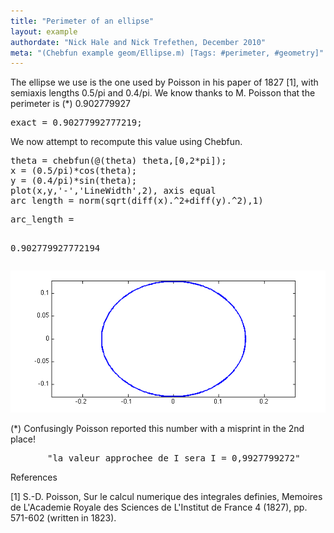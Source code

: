 ```yaml
---
title: "Perimeter of an ellipse"
layout: example
authordate: "Nick Hale and Nick Trefethen, December 2010"
meta: "(Chebfun example geom/Ellipse.m) [Tags: #perimeter, #geometry]"
---
```


The ellipse we use is the one used by Poisson in his paper of 1827 [1], with semiaxis lengths 0.5/pi and 0.4/pi. We know thanks to M. Poisson that the perimeter is (*) 0.902779927

<pre class="mcode-input">exact = 0.90277992777219;</pre>We now attempt to recompute this value using Chebfun.

<pre class="mcode-input">theta = chebfun(@(theta) theta,[0,2*pi]);
x = (0.5/pi)*cos(theta);
y = (0.4/pi)*sin(theta);
plot(x,y,'-','LineWidth',2), axis equal
arc_length = norm(sqrt(diff(x).^2+diff(y).^2),1)</pre><pre class="mcode-output">arc_length =
   0.902779927772194
</pre><img src="img/Ellipse_01.png" alt="">

(*) Confusingly Poisson reported this number with a misprint in the 2nd place!

<pre class="mcode">       "la valeur approchee de I sera I = 0,9927799272"</pre>References

[1] S.-D. Poisson, Sur le calcul numerique des integrales definies, Memoires de L'Academie Royale des Sciences de L'Institut de France 4 (1827), pp. 571-602 (written in 1823).

